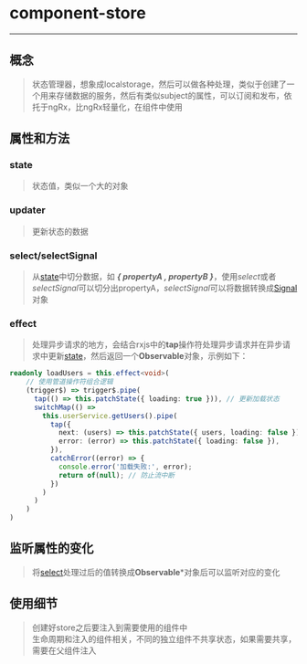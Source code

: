 # component-store

---

## 概念

>状态管理器，想象成localstorage，然后可以做各种处理，类似于创建了一个用来存储数据的服务，然后有类似subject的属性，可以订阅和发布，依托于ngRx，比ngRx轻量化，在组件中使用

## 属性和方法

### state

>状态值，类似一个大的对象

### updater

>更新状态的数据

### select/selectSignal

>从[state](#state)中切分数据，如 ***{ propertyA , propertyB }***，使用*select*或者*selectSignal*可以切分出propertyA，*selectSignal*可以将数据转换成[Signal](../angular/signals.markdown)对象

### effect

>处理异步请求的地方，会结合rxjs中的**tap**操作符处理异步请求并在异步请求中更新[state](#state)，然后返回一个**Observable**对象，示例如下：

```ts
readonly loadUsers = this.effect<void>(
    // 使用管道操作符组合逻辑
    (trigger$) => trigger$.pipe(
      tap(() => this.patchState({ loading: true })), // 更新加载状态
      switchMap(() => 
        this.userService.getUsers().pipe(
          tap({
            next: (users) => this.patchState({ users, loading: false }), // 成功
            error: (error) => this.patchState({ loading: false }),       // 失败
          }),
          catchError((error) => {
            console.error('加载失败:', error);
            return of(null); // 防止流中断
          })
        )
      )
    )
)
```

## 监听属性的变化

>将[select](#selectselectsignal)处理过后的值转换成**Observable***对象后可以监听对应的变化

## 使用细节

>创建好store之后要注入到需要使用的组件中  
>生命周期和注入的组件相关，不同的独立组件不共享状态，如果需要共享，需要在父组件注入
